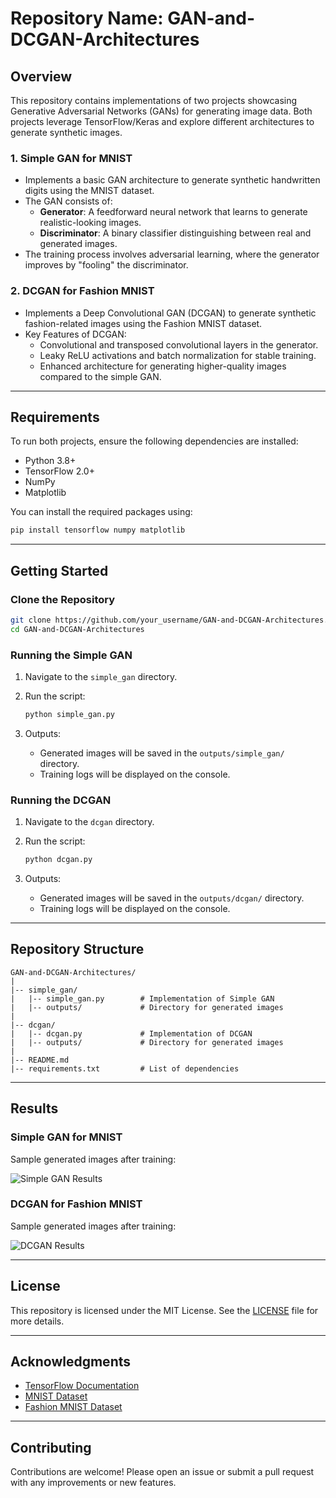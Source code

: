 # Repository Name: **GAN-and-DCGAN-Architectures**

## Overview

This repository contains implementations of two projects showcasing Generative Adversarial Networks (GANs) for generating image data. Both projects leverage TensorFlow/Keras and explore different architectures to generate synthetic images.

### 1. **Simple GAN for MNIST**
   - Implements a basic GAN architecture to generate synthetic handwritten digits using the MNIST dataset.
   - The GAN consists of:
     - **Generator**: A feedforward neural network that learns to generate realistic-looking images.
     - **Discriminator**: A binary classifier distinguishing between real and generated images.
   - The training process involves adversarial learning, where the generator improves by "fooling" the discriminator.

### 2. **DCGAN for Fashion MNIST**
   - Implements a Deep Convolutional GAN (DCGAN) to generate synthetic fashion-related images using the Fashion MNIST dataset.
   - Key Features of DCGAN:
     - Convolutional and transposed convolutional layers in the generator.
     - Leaky ReLU activations and batch normalization for stable training.
     - Enhanced architecture for generating higher-quality images compared to the simple GAN.

---

## Requirements

To run both projects, ensure the following dependencies are installed:

- Python 3.8+
- TensorFlow 2.0+
- NumPy
- Matplotlib

You can install the required packages using:

```bash
pip install tensorflow numpy matplotlib
```

---

## Getting Started

### Clone the Repository

```bash
git clone https://github.com/your_username/GAN-and-DCGAN-Architectures.git
cd GAN-and-DCGAN-Architectures
```

### Running the Simple GAN
1. Navigate to the `simple_gan` directory.
2. Run the script:

   ```bash
   python simple_gan.py
   ```
3. Outputs:
   - Generated images will be saved in the `outputs/simple_gan/` directory.
   - Training logs will be displayed on the console.

### Running the DCGAN
1. Navigate to the `dcgan` directory.
2. Run the script:

   ```bash
   python dcgan.py
   ```
3. Outputs:
   - Generated images will be saved in the `outputs/dcgan/` directory.
   - Training logs will be displayed on the console.

---

## Repository Structure

```
GAN-and-DCGAN-Architectures/
|
|-- simple_gan/
|   |-- simple_gan.py        # Implementation of Simple GAN
|   |-- outputs/             # Directory for generated images
|
|-- dcgan/
|   |-- dcgan.py             # Implementation of DCGAN
|   |-- outputs/             # Directory for generated images
|
|-- README.md
|-- requirements.txt         # List of dependencies
```

---

## Results

### Simple GAN for MNIST
Sample generated images after training:

![Simple GAN Results](outputs/simple_gan/sample_image.png)

### DCGAN for Fashion MNIST
Sample generated images after training:

![DCGAN Results](outputs/dcgan/sample_image.png)

---

## License

This repository is licensed under the MIT License. See the [LICENSE](LICENSE) file for more details.

---

## Acknowledgments

- [TensorFlow Documentation](https://www.tensorflow.org/)
- [MNIST Dataset](http://yann.lecun.com/exdb/mnist/)
- [Fashion MNIST Dataset](https://github.com/zalandoresearch/fashion-mnist)

---

## Contributing

Contributions are welcome! Please open an issue or submit a pull request with any improvements or new features.
